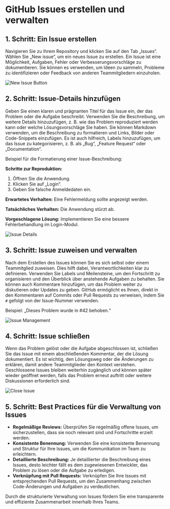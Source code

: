 # GitHub Issues erstellen und verwalten

## 1. Schritt: Ein Issue erstellen
Navigieren Sie zu Ihrem Repository und klicken Sie auf den Tab „Issues“. Wählen Sie „New issue“, um ein neues Issue zu erstellen. Ein Issue ist eine Möglichkeit, Aufgaben, Fehler oder Verbesserungsvorschläge zu dokumentieren. Sie können es verwenden, um Ideen zu sammeln, Probleme zu identifizieren oder Feedback von anderen Teammitgliedern einzuholen.

![New Issue Button](Platzhalter-fuer-Bild-NewIssue.png)

## 2. Schritt: Issue-Details hinzufügen
Geben Sie einen klaren und prägnanten Titel für das Issue ein, der das Problem oder die Aufgabe beschreibt. Verwenden Sie die Beschreibung, um weitere Details hinzuzufügen, z. B. wie das Problem reproduziert werden kann oder welche Lösungsvorschläge Sie haben. Sie können Markdown verwenden, um die Beschreibung zu formatieren und Links, Bilder oder Code-Snippets einzufügen. Es ist auch hilfreich, Labels hinzuzufügen, um das Issue zu kategorisieren, z. B. als „Bug“, „Feature Request“ oder „Documentation“.

Beispiel für die Formatierung einer Issue-Beschreibung:

**Schritte zur Reproduktion:**
1. Öffnen Sie die Anwendung.
2. Klicken Sie auf „Login“.
3. Geben Sie falsche Anmeldedaten ein.

**Erwartetes Verhalten:**
Eine Fehlermeldung sollte angezeigt werden.

**Tatsächliches Verhalten:**
Die Anwendung stürzt ab.

**Vorgeschlagene Lösung:**
Implementieren Sie eine bessere Fehlerbehandlung im Login-Modul.


![Issue Details](Platzhalter-fuer-Bild-IssueDetails.png)

## 3. Schritt: Issue zuweisen und verwalten
Nach dem Erstellen des Issues können Sie es sich selbst oder einem Teammitglied zuweisen. Dies hilft dabei, Verantwortlichkeiten klar zu definieren. Verwenden Sie Labels und Meilensteine, um den Fortschritt zu organisieren und den Überblick über anstehende Aufgaben zu behalten. Sie können auch Kommentare hinzufügen, um das Problem weiter zu diskutieren oder Updates zu geben. GitHub ermöglicht es Ihnen, direkt in den Kommentaren auf Commits oder Pull Requests zu verweisen, indem Sie `#` gefolgt von der Issue-Nummer verwenden.

Beispiel: „Dieses Problem wurde in #42 behoben.“

![Issue Management](Platzhalter-fuer-Bild-IssueManagement.png)

## 4. Schritt: Issue schließen
Wenn das Problem gelöst oder die Aufgabe abgeschlossen ist, schließen Sie das Issue mit einem abschließenden Kommentar, der die Lösung dokumentiert. Es ist wichtig, den Lösungsweg oder die Änderungen zu erklären, damit andere Teammitglieder den Kontext verstehen. Geschlossene Issues bleiben weiterhin zugänglich und können später wieder geöffnet werden, falls das Problem erneut auftritt oder weitere Diskussionen erforderlich sind.

![Close Issue](Platzhalter-fuer-Bild-CloseIssue.png)

## 5. Schritt: Best Practices für die Verwaltung von Issues
- **Regelmäßige Reviews:** Überprüfen Sie regelmäßig offene Issues, um sicherzustellen, dass sie noch relevant sind und Fortschritte erzielt werden.
- **Konsistente Benennung:** Verwenden Sie eine konsistente Benennung und Struktur für Ihre Issues, um die Kommunikation im Team zu erleichtern.
- **Detaillierte Beschreibung:** Je detaillierter die Beschreibung eines Issues, desto leichter fällt es dem zugewiesenen Entwickler, das Problem zu lösen oder die Aufgabe zu erledigen.
- **Verknüpfung mit Pull Requests:** Verknüpfen Sie Ihre Issues mit entsprechenden Pull Requests, um den Zusammenhang zwischen Code-Änderungen und Aufgaben zu verdeutlichen.

Durch die strukturierte Verwaltung von Issues fördern Sie eine transparente und effiziente Zusammenarbeit innerhalb Ihres Teams.
